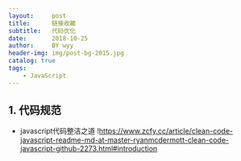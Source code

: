 ```yaml
---
layout:     post   				
title:      链接收藏		
subtitle:   代码优化  
date:       2018-10-25 			
author:     BY wyy						
header-img: img/post-bg-2015.jpg 	
catalog: true 					
tags:					
    - JavaScript
---
```


## 1. 代码规范

- javascript代码整洁之道
!https://www.zcfy.cc/article/clean-code-javascript-readme-md-at-master-ryanmcdermott-clean-code-javascript-github-2273.html#introduction
